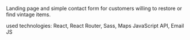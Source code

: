 Landing page and simple contact form for customers willing to restore or find vintage items.

used technologies:
React,
React Router,
Sass,
Maps JavaScript API,
Email JS
